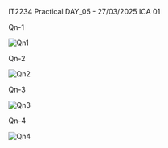 IT2234 Practical DAY_05 - 27/03/2025
ICA 01 

Qn-1

![Qn1](https://github.com/user-attachments/assets/0c687df5-501e-4b3f-afe3-911969d7a419)

Qn-2

![Qn2](https://github.com/user-attachments/assets/139a9b1a-1df8-4c8a-a296-a7de5b885a2d)

Qn-3

![Qn3](https://github.com/user-attachments/assets/4c58059e-aaad-477f-a072-d8f2219eb11d)

Qn-4

![Qn4](https://github.com/user-attachments/assets/20408b54-5d46-44e1-9074-9920ef191766)








